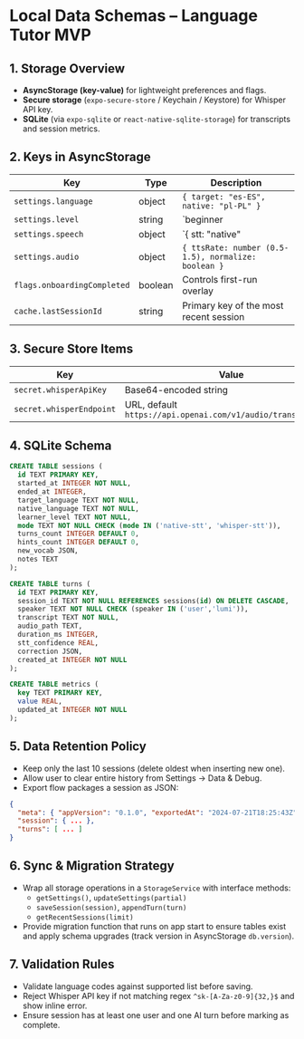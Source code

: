 # Local Data Schemas – Language Tutor MVP

## 1. Storage Overview
- **AsyncStorage (key-value)** for lightweight preferences and flags.
- **Secure storage** (`expo-secure-store` / Keychain / Keystore) for Whisper API key.
- **SQLite** (via `expo-sqlite` or `react-native-sqlite-storage`) for transcripts and session metrics.

## 2. Keys in AsyncStorage
| Key | Type | Description |
| --- | --- | --- |
| `settings.language` | object | `{ target: "es-ES", native: "pl-PL" }` |
| `settings.level` | string | `beginner | intermediate | advanced` |
| `settings.speech` | object | `{ stt: "native" | "whisper", tts: "native" }` |
| `settings.audio` | object | `{ ttsRate: number (0.5-1.5), normalize: boolean }` |
| `flags.onboardingCompleted` | boolean | Controls first-run overlay |
| `cache.lastSessionId` | string | Primary key of the most recent session |

## 3. Secure Store Items
| Key | Value |
| --- | --- |
| `secret.whisperApiKey` | Base64-encoded string |
| `secret.whisperEndpoint` | URL, default `https://api.openai.com/v1/audio/transcriptions` |

## 4. SQLite Schema
```sql
CREATE TABLE sessions (
  id TEXT PRIMARY KEY,
  started_at INTEGER NOT NULL,
  ended_at INTEGER,
  target_language TEXT NOT NULL,
  native_language TEXT NOT NULL,
  learner_level TEXT NOT NULL,
  mode TEXT NOT NULL CHECK (mode IN ('native-stt', 'whisper-stt')),
  turns_count INTEGER DEFAULT 0,
  hints_count INTEGER DEFAULT 0,
  new_vocab JSON,
  notes TEXT
);

CREATE TABLE turns (
  id TEXT PRIMARY KEY,
  session_id TEXT NOT NULL REFERENCES sessions(id) ON DELETE CASCADE,
  speaker TEXT NOT NULL CHECK (speaker IN ('user','lumi')),
  transcript TEXT NOT NULL,
  audio_path TEXT,
  duration_ms INTEGER,
  stt_confidence REAL,
  correction JSON,
  created_at INTEGER NOT NULL
);

CREATE TABLE metrics (
  key TEXT PRIMARY KEY,
  value REAL,
  updated_at INTEGER NOT NULL
);
```

## 5. Data Retention Policy
- Keep only the last 10 sessions (delete oldest when inserting new one).
- Allow user to clear entire history from Settings → Data & Debug.
- Export flow packages a session as JSON:
```json
{
  "meta": { "appVersion": "0.1.0", "exportedAt": "2024-07-21T18:25:43Z" },
  "session": { ... },
  "turns": [ ... ]
}
```

## 6. Sync & Migration Strategy
- Wrap all storage operations in a `StorageService` with interface methods:
  - `getSettings()`, `updateSettings(partial)`
  - `saveSession(session)`, `appendTurn(turn)`
  - `getRecentSessions(limit)`
- Provide migration function that runs on app start to ensure tables exist and apply schema upgrades (track version in AsyncStorage `db.version`).

## 7. Validation Rules
- Validate language codes against supported list before saving.
- Reject Whisper API key if not matching regex `^sk-[A-Za-z0-9]{32,}$` and show inline error.
- Ensure session has at least one user and one AI turn before marking as complete.
